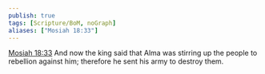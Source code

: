 ```yaml
---
publish: true
tags: [Scripture/BoM, noGraph]
aliases: ["Mosiah 18:33"]
---
```

[Mosiah 18:33](https://churchofjesuschrist.org/study/scriptures/bofm/mosiah/18?lang=eng&id=p33#p33) And now the king said that Alma was stirring up the people to rebellion against him; therefore he sent his army to destroy them.
